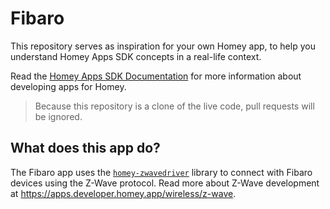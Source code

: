 # Fibaro

This repository serves as inspiration for your own Homey app, to help you understand Homey Apps SDK concepts in a real-life context.

Read the [Homey Apps SDK Documentation](https://apps.developer.homey.app) for more information about developing apps for Homey.

> Because this repository is a clone of the live code, pull requests will be ignored.

## What does this app do?

The Fibaro app uses the [`homey-zwavedriver`](https://athombv.github.io/node-homey-zwavedriver/) library to connect with Fibaro devices using the Z-Wave protocol. Read more about Z-Wave development at https://apps.developer.homey.app/wireless/z-wave.
